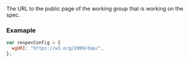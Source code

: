 The URL to the public page of the working group that is working on the spec. 

### Examaple 
```js
var respecConfig = {
  wgURI: "https://w3.org/2009/dap/",
};
```